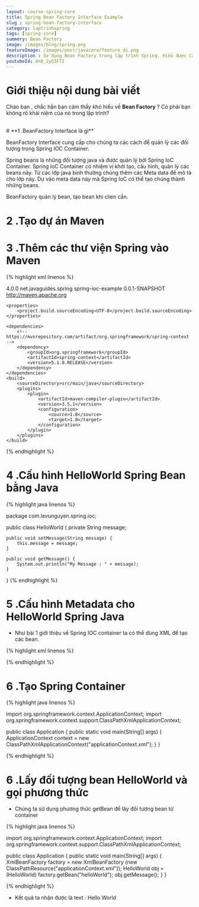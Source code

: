```yaml
---
layout: course-spring-core
title: Spring Bean Factory Interface Example
slug : spring-bean-factory-interface
category: laptrinhspring
tags: [spring-core]
summery: Bean Factory 
image: /images/blog/spring.png
featureImage: /images/post/javacore/feature_di.png
description : Sử dụng Bean Factory trong lập trình Spring. Hiểu được Cấu hình Bean Factory là gì. Hướng dẫn sử dụng Bean Factory trong lập trình Spring.
youtubeId: 0n8_2yG5F7I
---
```


# **Giới thiệu nội dung bài viết**

Chào bạn , chắc hẳn bạn cảm thấy khó hiểu về <b>Bean Factory</b> ? Có phải bạn không rõ khái niệm của nó trong lập trình?

<br>
# **1 .BeanFactory Interface là gì**

BeanFactory Interface cung cấp cho chúng ta các cách để quản lý các đối tượng trong Spring IOC Container.

Spring beans là những đối tượng java và được quản lý bởi Spring IoC Container. Spring IoC Container có nhiệm vị khởi tạo, cấu hình, quản lý các beans này. Từ các lớp java bình thường chúng thêm các Meta data để mô tả cho lớp này. Dự vào meta data này mà Spring IoC có thể tạo chúng thành những beans.

BeanFactory quản lý bean, tạo bean khi clien cần. 


# **2 .Tạo dự án Maven**




# **3 .Thêm các thư viện Spring vào Maven**

{% highlight xml linenos %}

<project xmlns="http://maven.apache.org/POM/4.0.0"
 xmlns:xsi="http://www.w3.org/2001/XMLSchema-instance"
 xsi:schemaLocation="http://maven.apache.org/POM/4.0.0 http://maven.apache.org/xsd/maven-4.0.0.xsd">
    <modelVersion>4.0.0</modelVersion>
    <groupId>net.javaguides.spring</groupId>
    <artifactId>spring-ioc-example</artifactId>
    <version>0.0.1-SNAPSHOT</version>
    <url>http://maven.apache.org</url>

    <properties>
        <project.build.sourceEncoding>UTF-8</project.build.sourceEncoding>
    </properties>

    <dependencies>
        <!-- https://mvnrepository.com/artifact/org.springframework/spring-context -->
        <dependency>
            <groupId>org.springframework</groupId>
            <artifactId>spring-context</artifactId>
            <version>5.1.0.RELEASE</version>
        </dependency>
    </dependencies>
    <build>
        <sourceDirectory>src/main/java</sourceDirectory>
        <plugins>
            <plugin>
                <artifactId>maven-compiler-plugin</artifactId>
                <version>3.5.1</version>
                <configuration>
                    <source>1.8</source>
                    <target>1.8</target>
                </configuration>
            </plugin>
        </plugins>
    </build>
</project>


{% endhighlight %}

# **4 .Cấu hình HelloWorld Spring Bean bằng Java**

{% highlight java linenos %}

package com.levunguyen.spring.ioc;

public class HelloWorld {
    private String message;

    public void setMessage(String message) {
        this.message = message;
    }

    public void getMessage() {
        System.out.println("My Message : " + message);
    }
}
{% endhighlight %}

# **5 .Cấu hình Metadata cho HelloWorld Spring Java**

- Như bài 1 giới thiệu về Spring IOC container ta có thể dùng XML để tạo các bean. 

{% highlight xml linenos %}

<?xml version = "1.0" encoding = "UTF-8"?>
<beans xmlns="http://www.springframework.org/schema/beans"
 xmlns:xsi="http://www.w3.org/2001/XMLSchema-instance"
 xsi:schemaLocation="http://www.springframework.org/schema/beans
   http://www.springframework.org/schema/beans/spring-beans-3.0.xsd">
   
 <bean id="helloWorld" class="com.levunguyen.spring.ioc">
  <property name="message" value="Hello World!" />
 </bean>
</beans>

{% endhighlight %}


# **6 .Tạo Spring Container**

{% highlight java linenos %}

import org.springframework.context.ApplicationContext;
import org.springframework.context.support.ClassPathXmlApplicationContext;

public class Application {
    public static void main(String[] args) {
        ApplicationContext context = new ClassPathXmlApplicationContext("applicationContext.xml");
    }
}

{% endhighlight %}

# **6 .Lấy đối tượng bean HelloWorld và gọi phương thức**

- Chúng ta sử dụng phương thức getBean để lây đối tượng bean từ container

{% highlight java linenos %}

import org.springframework.context.ApplicationContext;
import org.springframework.context.support.ClassPathXmlApplicationContext;

public class Application {
    public static void main(String[] args) {
        XmlBeanFactory factory = new XmlBeanFactory (new ClassPathResource("applicationContext.xml"));
        HelloWorld obj = (HelloWorld) factory.getBean("helloWorld");
 obj.getMessage();
    }
}

{% endhighlight %}

- Kết quả ta nhận được là text : Hello World





